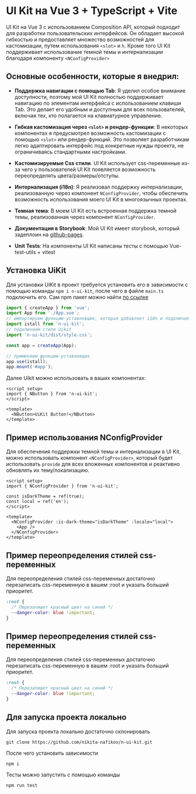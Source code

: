 # UI Kit на Vue 3 + TypeScript + Vite

UI Kit на Vue 3 с использованием Composition API, который подходит для разработки пользовательских интерфейсов. Он обладает высокой гибкостью и предоставляет множество возможностей для кастомизации, путем использования `<slot>` и `h`. Кроме того UI Kit поддерживает использование темной темы и интернализации благодаря компоненту `<NConfigProvider>`

## Основные особенности, которые я внедрил:

- **Поддержка навигации с помощью Tab**: Я уделил особое внимание доступности, поэтому мой UI Kit полностью поддерживает навигацию по элементам интерфейса с использованием клавиши Tab. Это делает его удобным и доступным для всех пользователей, включая тех, кто полагается на клавиатурное управление.

- **Гибкая кастомизация через `<slot>` и рендер-функции**: В некоторых компонентах я предусмотрел возможность кастомизации с помощью `<slot>` или рендер-функций. Это позволяет разработчикам легко адаптировать интерфейс под конкретные нужды проекта, не ограничиваясь стандартными настройками.

- **Кастомизируемые Css стили**. UI Kit использует css-переменные из-за чего у пользователей UI Kit появляется возможность переопределять цвета/размеры/отступы.

- **Интернализация (i18n)**: Я реализовал поддержку интернализации, реализованную через компонент `NConfigProvider`, чтобы обеспечить возможность использования моего UI Kit в многоязычных проектах.

- **Темная тема**: В моем UI Kit есть встроенная поддержка темной темы, реализованная через компонент `NConfigProvider`.

- **Документация в Storybook**: Мой UI Kit имеет storybook, который задеплоин на [github-pages](https://nikita-nafikov.github.io/n-ui-kit/?path=/docs/configure-your-project--docs).

- **Unit Tests**: На компоненты UI Kit написаны тесты с помощью Vue-test-utils + vitest

## Установка UiKit

Для установки UiKit в проект требуется установить его в зависимости с помощью команды `npm i n-ui-kit`, после чего в файле `main.ts` подключить его. Сам npm пакет можно найти [по ссылке](https://www.npmjs.com/package/n-ui-kit)

```js
import { createApp } from 'vue';
import App from './App.vue';
// импортируем функцию-уставновщик, которая добавляет i18n и подключает директиву
import istall from 'n-ui-kit';
// подключаем стили Uikit
import 'n-ui-kit/dist/style.css';

const app = createApp(App);

// применяем функцию-уставновщик
app.use(istall);
app.mount('#app');
```

Далее Uikit можно использовать в ваших компонентах:

```vue
<script setup>
import { NButton } from 'n-ui-kit';
</script>

<template>
  <NButton>UiKit Button!</NButton>
</template>
```

## Пример использования NConfigProvider

Для обеспечения поддержки темной темы и интернализации в UI Kit, можно использовать компонент `<NConfigProvider>`, который будет использовать `provide` для всех вложенных компонентов и реактивно обновлять их тему/локализацию.

```vue
<script setup>
import { NConfigProvider } from 'n-ui-kit';

const isDarkTheme = ref(true);
const local = ref('en');
</script>

<template>
  <NConfigProvider :is-dark-theme="isDarkTheme" :locale="local">
    <App />
  </NConfigProvider>
</template>
```

## Пример переопределения стилей css-переменных

Для переопределения стилей css-переменных достаточно перезаписать css-переменную в вашем :root и указать больший приоритет.

```css
:root {
  /* Перезапишет красный цвет на синий */
  --danger-color: blue !important;
}
```

## Пример переопределения стилей css-переменных

Для переопределения стилей css-переменных достаточно перезаписать css-переменную в вашем :root и указать больший приоритет.

```css
:root {
  /* Перезапишет красный цвет на синий */
  --danger-color: blue !important;
}
```

## Для запуска проекта локально

Для запуска проекта локально достаточно склонировать

`git clone https://github.com/nikita-nafikov/n-ui-kit.git`

После чего установить зависимости

`npm i`

Тесты можно запустить с помощью команды

`npm run test`
